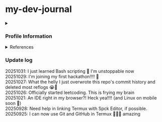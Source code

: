 # my-dev-journal

<details>
    <summary><h3>Profile Information</h3></summary>
    <p>Favorite programming language (PL): JavaScript</p>
    <p>PL that I want to learn next: C</p>
    <p>First investment when I receive my first paycheck: kimchi and seaweed</p>
    <p>Favorite programming concept: forEach</p>
</details>

<details>
    <summary>References</summary>
    <a href="https://peterxjang.com/blog/">peterxjang</a>
</details>

### Update log
20251031: I just learned Bash scripting 🤯 I'm unstoppable now <br>
20251029: I'm joining my first hackathon!!!! 🤯 <br>
20251027: What the helly I just overwrote this repo's commit history and deleted most reflogs 😭🙏 <br>
20251026: Officially started leetcoding. This is frying my brain <br>
20251021: An IDE right in my browser?! Heck yea!!!! (and Linux on mobile soon 👀) <br>
20250928: Need help in linking Termux with Spck Editor, if possible. <br>
20250925: I can now use Git and GitHub in Termux 🤯🤯🤯 amazing
